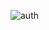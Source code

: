 ![auth](https://user-images.githubusercontent.com/53371063/144007199-f8b5e0d6-e424-4805-95b8-b8569f6e8dd9.png)
